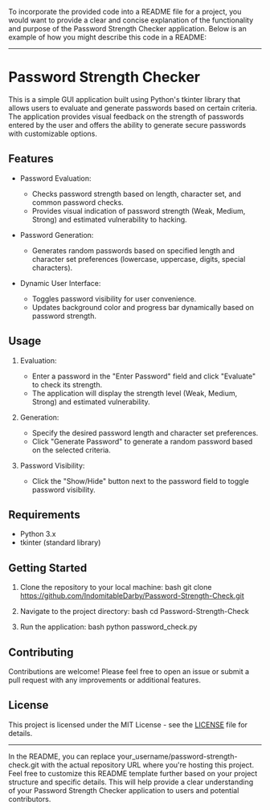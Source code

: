 To incorporate the provided code into a README file for a project, you would want to provide a clear and concise explanation of the functionality and purpose of the Password Strength Checker application. Below is an example of how you might describe this code in a README:

---

# Password Strength Checker

This is a simple GUI application built using Python's tkinter library that allows users to evaluate and generate passwords based on certain criteria. The application provides visual feedback on the strength of passwords entered by the user and offers the ability to generate secure passwords with customizable options.

## Features

- Password Evaluation:
  - Checks password strength based on length, character set, and common password checks.
  - Provides visual indication of password strength (Weak, Medium, Strong) and estimated vulnerability to hacking.

- Password Generation:
  - Generates random passwords based on specified length and character set preferences (lowercase, uppercase, digits, special characters).

- Dynamic User Interface:
  - Toggles password visibility for user convenience.
  - Updates background color and progress bar dynamically based on password strength.

## Usage

1. Evaluation:
   - Enter a password in the "Enter Password" field and click "Evaluate" to check its strength.
   - The application will display the strength level (Weak, Medium, Strong) and estimated vulnerability.

2. Generation:
   - Specify the desired password length and character set preferences.
   - Click "Generate Password" to generate a random password based on the selected criteria.

3. Password Visibility:
   - Click the "Show/Hide" button next to the password field to toggle password visibility.

## Requirements

- Python 3.x
- tkinter (standard library)

## Getting Started

1. Clone the repository to your local machine:
   bash
   git clone https://github.com/IndomitableDarby/Password-Strength-Check.git
   

2. Navigate to the project directory:
   bash
   cd Password-Strength-Check
   

3. Run the application:
   bash
   python password_check.py
   

## Contributing

Contributions are welcome! Please feel free to open an issue or submit a pull request with any improvements or additional features.

## License

This project is licensed under the MIT License - see the [LICENSE](LICENSE) file for details.

---

In the README, you can replace your_username/password-strength-check.git with the actual repository URL where you're hosting this project. Feel free to customize this README template further based on your project structure and specific details. This will help provide a clear understanding of your Password Strength Checker application to users and potential contributors.
